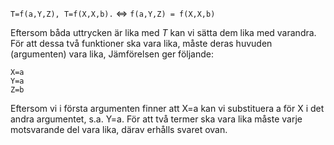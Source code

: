 `T=f(a,Y,Z), T=f(X,X,b).` <=> `f(a,Y,Z) = f(X,X,b)`

Eftersom båda uttrycken är lika med *T* kan vi sätta dem lika med varandra.
För att dessa två funktioner ska vara lika, måste deras huvuden (argumenten)
vara lika, Jämförelsen ger följande:

```
X=a
Y=a
Z=b
```

Eftersom vi i första argumenten finner att X=a kan vi substituera a för X i det andra argumentet, s.a. Y=a.
För att två termer ska vara lika måste varje motsvarande del vara lika, därav erhålls svaret ovan.